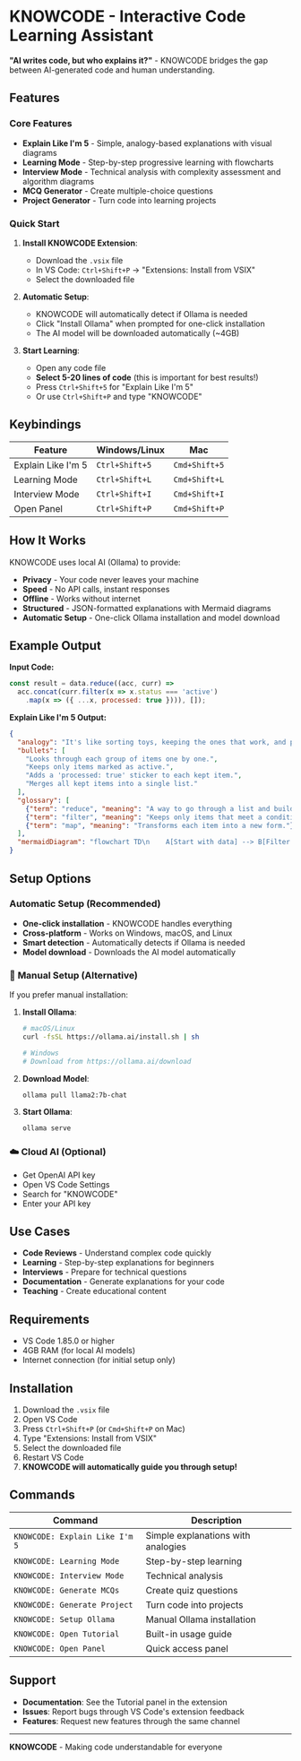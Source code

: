 # KNOWCODE - Interactive Code Learning Assistant

**"AI writes code, but who explains it?"** - KNOWCODE bridges the gap between AI-generated code and human understanding.

## Features

###  Core Features
- **Explain Like I'm 5** - Simple, analogy-based explanations with visual diagrams
- **Learning Mode** - Step-by-step progressive learning with flowcharts
- **Interview Mode** - Technical analysis with complexity assessment and algorithm diagrams
- **MCQ Generator** - Create multiple-choice questions
- **Project Generator** - Turn code into learning projects

###  Quick Start
1. **Install KNOWCODE Extension**:
   - Download the `.vsix` file
   - In VS Code: `Ctrl+Shift+P` → "Extensions: Install from VSIX"
   - Select the downloaded file

2. **Automatic Setup**:
   - KNOWCODE will automatically detect if Ollama is needed
   - Click "Install Ollama" when prompted for one-click installation
   - The AI model will be downloaded automatically (~4GB)

3. **Start Learning**:
   - Open any code file
   - **Select 5-20 lines of code** (this is important for best results!)
   - Press `Ctrl+Shift+5` for "Explain Like I'm 5"
   - Or use `Ctrl+Shift+P` and type "KNOWCODE"

## Keybindings

| Feature | Windows/Linux | Mac |
|---------|---------------|-----|
| Explain Like I'm 5 | `Ctrl+Shift+5` | `Cmd+Shift+5` |
| Learning Mode | `Ctrl+Shift+L` | `Cmd+Shift+L` |
| Interview Mode | `Ctrl+Shift+I` | `Cmd+Shift+I` |
| Open Panel | `Ctrl+Shift+P` | `Cmd+Shift+P` |

## How It Works

KNOWCODE uses local AI (Ollama) to provide:
- **Privacy** - Your code never leaves your machine
- **Speed** - No API calls, instant responses
- **Offline** - Works without internet
- **Structured** - JSON-formatted explanations with Mermaid diagrams
- **Automatic Setup** - One-click Ollama installation and model download

## Example Output

**Input Code:**
```javascript
const result = data.reduce((acc, curr) => 
  acc.concat(curr.filter(x => x.status === 'active')
    .map(x => ({ ...x, processed: true }))), []);
```

**Explain Like I'm 5 Output:**
```json
{
  "analogy": "It's like sorting toys, keeping the ones that work, and putting a sticker on them before placing them in one box.",
  "bullets": [
    "Looks through each group of items one by one.",
    "Keeps only items marked as active.",
    "Adds a 'processed: true' sticker to each kept item.",
    "Merges all kept items into a single list."
  ],
  "glossary": [
    {"term": "reduce", "meaning": "A way to go through a list and build one final result."},
    {"term": "filter", "meaning": "Keeps only items that meet a condition."},
    {"term": "map", "meaning": "Transforms each item into a new form."}
  ],
  "mermaidDiagram": "flowchart TD\n    A[Start with data] --> B[Filter active items]\n    B --> C[Add processed sticker]\n    C --> D[Merge into one list]\n    D --> E[Return result]"
}
```

## Setup Options

### **Automatic Setup (Recommended)**
- **One-click installation** - KNOWCODE handles everything
- **Cross-platform** - Works on Windows, macOS, and Linux
- **Smart detection** - Automatically detects if Ollama is needed
- **Model download** - Downloads the AI model automatically

### 🔧 **Manual Setup (Alternative)**
If you prefer manual installation:

1. **Install Ollama**:
   ```bash
   # macOS/Linux
   curl -fsSL https://ollama.ai/install.sh | sh
   
   # Windows
   # Download from https://ollama.ai/download
   ```

2. **Download Model**:
   ```bash
   ollama pull llama2:7b-chat
   ```

3. **Start Ollama**:
   ```bash
   ollama serve
   ```

### ☁️ **Cloud AI (Optional)**
- Get OpenAI API key
- Open VS Code Settings
- Search for "KNOWCODE"
- Enter your API key

## Use Cases

- **Code Reviews** - Understand complex code quickly
- **Learning** - Step-by-step explanations for beginners
- **Interviews** - Prepare for technical questions
- **Documentation** - Generate explanations for your code
- **Teaching** - Create educational content

## Requirements

- VS Code 1.85.0 or higher
- 4GB RAM (for local AI models)
- Internet connection (for initial setup only)

## Installation

1. Download the `.vsix` file
2. Open VS Code
3. Press `Ctrl+Shift+P` (or `Cmd+Shift+P` on Mac)
4. Type "Extensions: Install from VSIX"
5. Select the downloaded file
6. Restart VS Code
7. **KNOWCODE will automatically guide you through setup!**

## Commands

| Command | Description |
|---------|-------------|
| `KNOWCODE: Explain Like I'm 5` | Simple explanations with analogies |
| `KNOWCODE: Learning Mode` | Step-by-step learning |
| `KNOWCODE: Interview Mode` | Technical analysis |
| `KNOWCODE: Generate MCQs` | Create quiz questions |
| `KNOWCODE: Generate Project` | Turn code into projects |
| `KNOWCODE: Setup Ollama` | Manual Ollama installation |
| `KNOWCODE: Open Tutorial` | Built-in usage guide |
| `KNOWCODE: Open Panel` | Quick access panel |

## Support

- **Documentation**: See the Tutorial panel in the extension
- **Issues**: Report bugs through VS Code's extension feedback
- **Features**: Request new features through the same channel

---

**KNOWCODE** - Making code understandable for everyone 
